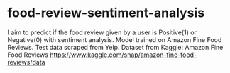 # food-review-sentiment-analysis
I aim to predict if the food review given by a user is Positive(1) or Negative(0) with sentiment analysis.
Model trained on Amazon Fine Food Reviews.
Test data scraped from Yelp.
Dataset from Kaggle: Amazon Fine Food Reviews
https://www.kaggle.com/snap/amazon-fine-food-reviews/data
